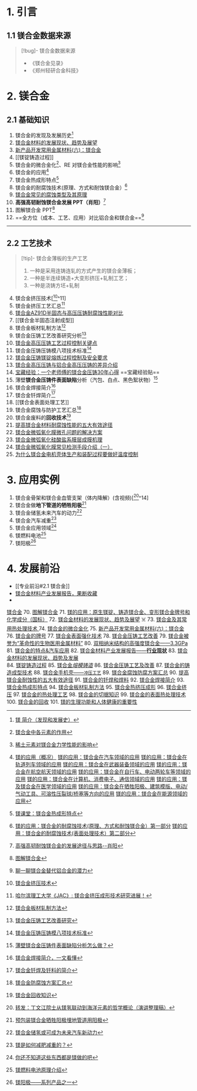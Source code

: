 # 1. 引言 
## 1.1 镁合金数据来源 
> [!bug]- 镁合金数据来源 
> - 《镁合金见录》
> - 《郑州轻研合金科技》
# 2. 镁合金 
## 2.1 基础知识 
1. 镁合金的发现及发展历史[^1]
2. [镁合金材料的发展现状、趋势及展望](https://mp.weixin.qq.com/s/9qbUCevgjcZuxtBNF9yrVw)
3. [新产品开发常用金属材料(六)：镁合金](https://mp.weixin.qq.com/s/mc2oiW6Ix0jNALMPESpBWA)
4. [[镁锭铸造过程]] 
5. 镁合金的微合金化[^2]、RE 对镁合金性能的影响[^3]
6. 镁合金的应用[^4]
7. 镁合金热成形特点[^5]
8. 镁合金的耐腐蚀技术(原理、方式和耐蚀镁合金）[^6]
9. [镁合金常见的腐蚀类型及其原理](https://mp.weixin.qq.com/s/MSoIOARYL2mu71uCjlXA3Q)
10. **高强高韧耐蚀镁合金发展 PPT（肖阳）**[^7]
11. 图解镁合金 PPT[^8]
12. ==全方位（成本、工艺、应用）对比铝合金和镁合金==[^9]
----
## 2.2 工艺技术 
> [!tip]- 镁合金薄板的生产工艺 
>1. 一种是采用连铸连轧的方式产生的镁合金薄板；
>2. 一种是半连续铸造+大变形挤压+轧制工艺；
>3. 一种是浇铸方坯+轧制

4. 镁合金挤压技术[[^10]^11]
5. 镁合金挤压工艺汇总[^11]
6. [镁合金AZ91D半固态与高压压铸耐腐蚀性能对比](https://mp.weixin.qq.com/s/3oX5UzQYhTeSuOQvRDlw7Q) 
7. [[镁合金半固态注射成型]]
8. 镁合金板材轧制方法[^12]
9. 镁合金压铸工艺改善研究分析[^13]
10. [镁合金高压压铸工艺过程控制关键点](https://mp.weixin.qq.com/s/LWoeRdPeOY-r2K2gAJAn_g)
11. 镁合金压铸压铸模八项技术标准[^14]
12. [镁合金压铸镁锭熔炼过程控制及安全要求](https://mp.weixin.qq.com/s/jzdtuNI6LWAQO3i63PqDVg)
13. [镁合金高压压铸与铝合金高压压铸的差异介绍](https://mp.weixin.qq.com/s/G2aYXlie7xIeeLqey09lRg)
14. [宝藏经验：一个老师傅的镁合金压铸30年心得](https://mp.weixin.qq.com/s/82tFLXHeEsN899HglNfarw) ==宝藏经验贴==
15. 薄壁**镁合金压铸件表面缺陷**分析（汽包、白点、黑色絮状物）[^15]
16. 镁合金焊接简介[^16]
17. 镁合金钎焊简介[^17]
18. [[镁合金表面处理工艺]]
19. 镁合金腐蚀与防护工艺汇总[^19]
20. 镁合金废料的**回收技术**[^20]
21. [提高镁合金材料耐腐蚀性能的五大有效途径](https://mp.weixin.qq.com/s/NzGmLH4hfd_5brVkzYq1oQ)
22. [镁合金微弧氧化膜微孔问题的解决方案](https://mp.weixin.qq.com/s/CSxS4ZMO9XXrmyTgP93Ivw)
23. [镁合金微弧氧化硅酸盐系膜层成膜机理](https://mp.weixin.qq.com/s/5UcOAa3zTq2F_WnhvBf0RQ)
24. [镁合金微弧氧化膜常见检测手段介绍（一）](https://mp.weixin.qq.com/s/cndNrjvZlUjPOi7YM8QUZA)
25. [为什么镁合金电机壳体生产和装配过程要做好温度控制](https://mp.weixin.qq.com/s/8zkY5quWFJxB0eRLWwCt6Q)

# 3. 应用实例 
1. 镁合金骨架和镁合金血管支架（体内降解）(含视频)[[^21]^14]
2. 镁合金做**地下管道的牺牲阳极**[^22]
3. 镁合金储氢未来汽车的动力[^23]
4. 镁合金汽车减重[^24]
5. 镁合金应用领域[^25]
6. 镁燃料电池[^26]
7. 镁阳极[^27]

# 4. 发展前沿 
- [[专业前沿#2.1 镁合金]]
- [镁合金材料产业发展报告，果断收藏](https://mp.weixin.qq.com/s/hZWt-bwXiSCGQHOaof-Ezw)
- 

[^1]: [镁 简介（发现和发展史）](https://mp.weixin.qq.com/s/4ZlXpRMCb9ejYxYBniM3PA)

[^2]: [镁合金中各元素的作用](https://mp.weixin.qq.com/s/158VleIAMu6PiaI13h5lDQ)
[^3]: [稀土元素对镁合金力学性能的影响](https://mp.weixin.qq.com/s?__biz=MzAxNzcyOTUxNQ%3D%3D&mid=2650562570&idx=1&sn=0dc4829995d653fa4cf22847a0675685&scene=45#wechat_redirect)
[^4]: [镁的应用（概况）](https://mp.weixin.qq.com/s/JIEki8A9gFC4OPiIiLwDAw)
	[镁的应用：镁合金在汽车领域的应用](https://mp.weixin.qq.com/s/go4T3m573i_PJhnYDGdExQ)
	[镁的应用：镁合金在轨道列车领域的应用](https://mp.weixin.qq.com/s/9DvhjyNmCNdv1K2RlLm0dg)
	[镁的应用：镁合金在武器装备领域的应用](https://mp.weixin.qq.com/s/GDHqs27uiZmwZeMnlBt-Hg)
	[镁的应用：镁合金在航空航天领域的应用](https://mp.weixin.qq.com/s/V1u0GpydzDDICwhtYrJWuQ)
	[镁的应用：镁合金在自行车、电动两轮车等领域的应用](https://mp.weixin.qq.com/s/L9TTj9c226Ep8ARgmklDIg)
	[镁的应用：镁合金在计算机、消费电子、通信领域的应用](https://mp.weixin.qq.com/s/-cZOhULp3B3pAaWFI0kSUA)
	[镁的应用：镁及镁合金在医学领域的应用](https://mp.weixin.qq.com/s/Tw3J_vISFir5MuTVkwRa8g)
	[镁的应用：镁合金在牺牲阳极、建筑模版、电动/气动工具、可溶性压裂球/桥塞等方向的应用](https://mp.weixin.qq.com/s/blWTwrZjj1upBVL4NL_vJA)
	[镁的应用：镁合金在能源领域的应用](https://mp.weixin.qq.com/s/Nli3ExFxbvwEHoNXY-fwew)
[^5]: [镁课堂：镁合金热成形特点](https://mp.weixin.qq.com/s/1ccNuwWbV9z3UbXFJzo4qg)
[^6]: [镁的应用：镁合金的耐腐蚀技术(原理、方式和耐蚀镁合金）第一部分](https://mp.weixin.qq.com/s/554U4k5U9ZUOLJMm2Uu17w)
	[镁的应用：镁合金的耐腐蚀技术(表面处理技术）第二部分](https://mp.weixin.qq.com/s/3Pdokf2ExtfRk1cdrCodUg)
[^7]: [高强高韧耐蚀镁合金的发展途径与思路--肖阳](https://mp.weixin.qq.com/s/WyFf_Nw0MZTDo7pU8_zNEw)
[^8]: [图解镁合金](https://mp.weixin.qq.com/s/CwlrDzfxq5er57veqaCggA)
[^9]: [聊一聊镁合金替代铝合金的潜力](https://mp.weixin.qq.com/s/wUKNpwl3BmVfbQ4FNxMyfw)
[^10]: [镁合金挤压技术](https://mp.weixin.qq.com/s/cUUVSuQ8bvABLdAVgicmxg)
[^11]: [哈尔滨理工大学《JAC》: 镁合金挤压成形技术研究进展！](https://mp.weixin.qq.com/s?__biz=MzA4NDk3ODEwNQ%3D%3D&mid=2698876908&idx=2&sn=5ff2a1d31e528cd135c557fd38017796&scene=45#wechat_redirect)
[^12]: [镁合金板材轧制方法](https://mp.weixin.qq.com/s/Zl0gzVZsUTXa0BrkyAyS9Q)
[^13]: [镁合金压铸工艺改善研究](https://mp.weixin.qq.com/s/tb9D15Un9AsU3axfd2qEsw)
[^14]: [镁合金压铸压铸模八项技术标准](https://mp.weixin.qq.com/s/a_IWUmvIQx3T-DKeA8xZOQ)
[^15]: [薄壁镁合金压铸件表面缺陷分析怎么做？](https://mp.weixin.qq.com/s/7VByXC11Yr9srWCMBU287Q)
[^16]: [镁合金焊接简介，一文看懂](https://mp.weixin.qq.com/s/XVRxKxLRbhRX4HmlMI1kDA)
[^17]: [镁合金钎焊及钎料的简介](https://mp.weixin.qq.com/s/vJUHaa9rnwzx1JOcwC2NAg)
[^18]: [我们身边镁合金表面工艺是来之不易的](https://mp.weixin.qq.com/s/dSYjxKU7LtrRIAyNUaxxfA)
[^19]: [镁合金防腐蚀方案汇总](https://mp.weixin.qq.com/s/r1eJBTcrytZDSSiwLeKeeQ)
[^20]: [镁合金回收知识](https://mp.weixin.qq.com/s/dr5erdY83PAkPZgp2SY6lg)
[^21]: [转发：丁文江院士从镁氢联动到海洋元素的哲学概论（演讲整理稿）](https://mp.weixin.qq.com/s/bAzwkptQWmg_Saj8bch-9Q)
[^22]: [预包装镁合金牺牲阳极埋地管道用阳极](https://mp.weixin.qq.com/s/x33cVEQIAmwlZXkpGkn5Zg)
[^23]: [镁合金储氢或可成为未来汽车新动力](https://mp.weixin.qq.com/s/6aHhGR_xQ4Aisv1vCG7VGg)
[^24]: [镁是如何减肥减重的？](https://mp.weixin.qq.com/s/1fPTan5aHMyXw_-f0D_jUA)
[^25]: [你还不知道这些东西都是镁做的吧](https://mp.weixin.qq.com/s/PxDm7aQOOSN73dS9gEn73w)
[^26]: [镁燃料电池原理介绍](https://mp.weixin.qq.com/s/8UHwHUk1NzJVLufjkjgA6A)

[^27]: [镁阳极——系列产品之一](https://mp.weixin.qq.com/s/vLfLQgq0NF360eZjrD9Gmw)
[^28]: [镁合金挤压技术篇](https://mp.weixin.qq.com/s/IziYbpiNA9-iUl5NFicCrw)
[^29]: [骨科植入器械用镁合金](https://mp.weixin.qq.com/s/N4yQ347-maTLuTg_ojBoxQ)

[镁合金](https://mp.weixin.qq.com/mp/appmsgalbum?__biz=MzA3NjQ2NjQxNQ==&action=getalbum&album_id=1810350792604778501&scene=21#wechat_redirect)
70.  [图解镁合金](https://mp.weixin.qq.com/s/CwlrDzfxq5er57veqaCggA)
71. [镁的应用：原生镁锭、铸造镁合金、变形镁合金牌号和化学成分（国标）](https://mp.weixin.qq.com/s/Q9_avkJ3JVaUDX8qxsQLvA)
72. [镁合金材料的发展现状、趋势及展望](https://mp.weixin.qq.com/s/9qbUCevgjcZuxtBNF9yrVw) ☠️
73. [镁合金及其常用热处理技术 ](https://mp.weixin.qq.com/s/TkhbowZQZ1TQanVUp7ZDeQ)
74. [镁合金的微合金化](https://mp.weixin.qq.com/s/158VleIAMu6PiaI13h5lDQ)
75. [新产品开发常用金属材料(六)：镁合金](https://mp.weixin.qq.com/s/mc2oiW6Ix0jNALMPESpBWA)
76. [镁合金的牌号](https://mp.weixin.qq.com/s/1EHvptwyMnWH-xWBWYCqmQ)
77. [镁合金表面强化技术](https://mp.weixin.qq.com/s/LuFJLWJm6jIMF-cph8xTvg)
78.  [镁合金压铸工艺改善](https://mp.weixin.qq.com/s/tb9D15Un9AsU3axfd2qEsw) 
79. [镁合金被誉为“革命性的生物医用金属材料”](https://mp.weixin.qq.com/s/ywv2jxf6WDymKrw-zfvGYQ)
80.  [双相纳米结构的高强度镁合金——3.3GPa](https://mp.weixin.qq.com/s?__biz=MjM5NDA1Njg2MA%3D%3D&mid=2651983922&idx=1&sn=9e47909f12642db05aab7d1222999b90&scene=45#wechat_redirect)
81. [镁合金的特点&汽车应用]( https://mp.weixin.qq.com/s/C37RuTZe83r0idKfqu8Gow )
82. [镁合金材料产业发展报告——**行业现状**](https://mp.weixin.qq.com/s/hZWt-bwXiSCGQHOaof-Ezw)
83. [镁合金材料的发展现状、趋势及发展](https://mp.weixin.qq.com/s/9qbUCevgjcZuxtBNF9yrVw)  
84. [镁锭铸造过程](https://mp.weixin.qq.com/s/DFMLOAHXpO04UL1eKZb6mw)
85. [镁合金*熔模铸造*](https://mp.weixin.qq.com/s/PINOBMpP2Dk41EQuw6BMeg)
86. [镁合金压铸工艺及改善](https://mp.weixin.qq.com/s/FXzmTw1PIti9zG4-jLWfbA)
87. [镁合金的铸造成型技术](https://mp.weixin.qq.com/s/LMMFswzJFG7pjJxZzPQSLA)
88. [镁合金手机壳——`冲压工艺`](https://mp.weixin.qq.com/s/I_WN7XtAeCA3G8nCfN8_MQ)
89.  [镁合金腐蚀防腐方案汇总](https://mp.weixin.qq.com/s/r1eJBTcrytZDSSiwLeKeeQ)
90.  [提高镁合金耐蚀性的五大有效途径](https://mp.weixin.qq.com/s/NzGmLH4hfd_5brVkzYq1oQ)
91.  [镁合金的钎焊和焊料](https://mp.weixin.qq.com/s/vJUHaa9rnwzx1JOcwC2NAg)
92.  [镁合金焊接简介](https://mp.weixin.qq.com/s/e5wWPQQ7aOi0BkLTFbgnPg)
93. [镁合金热成形特点](https://mp.weixin.qq.com/s/1ccNuwWbV9z3UbXFJzo4qg)
94. [镁合金板材轧制方法](https://mp.weixin.qq.com/s/Sab9akUb-oyZAxzECGRZYw)
95. [镁合金热挤压成形](https://mp.weixin.qq.com/s/cUUVSuQ8bvABLdAVgicmxg)
96. [镁合金挤压](https://mp.weixin.qq.com/s/IziYbpiNA9-iUl5NFicCrw)
97. [镁合金的热处理工艺](https://mp.weixin.qq.com/s/AIypuMh8V53PheFXWJqjnw)
98. [镁合金的切据知识](https://mp.weixin.qq.com/s/V3vHruFSbhzu2-yEqaDB2Q)
99. [镁合金的表面热处理技术](https://mp.weixin.qq.com/s/dSYjxKU7LtrRIAyNUaxxfA)
100. [镁合金的回收](https://mp.weixin.qq.com/s/dr5erdY83PAkPZgp2SY6lg)
101. [镁的生理功能和人体健康的重要性](https://mp.weixin.qq.com/s/n3sZKDV0UYmUjhKlNUIIsg)